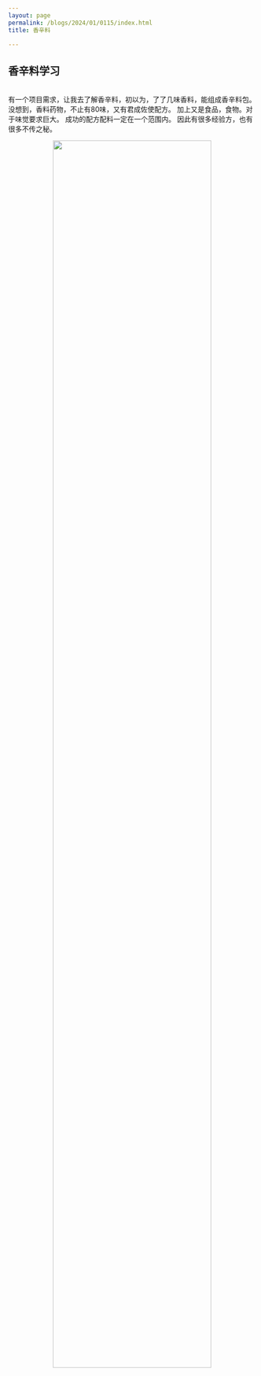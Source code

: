```yaml
---
layout: page
permalink: /blogs/2024/01/0115/index.html
title: 香辛料 

---
```


## 香辛料学习
<br>
有一个项目需求，让我去了解香辛料，初以为，了了几味香料，能组成香辛料包。  
没想到，香料药物，不止有80味，又有君成佐使配方。  
加上又是食品，食物。对于味觉要求巨大。  
成功的配方配料一定在一个范围内。  
因此有很多经验方，也有很多不传之秘。  
<p align="center">
<img src= "/blogs/2024/01/香料组方公式" width="80%">
</p> 



<br>

